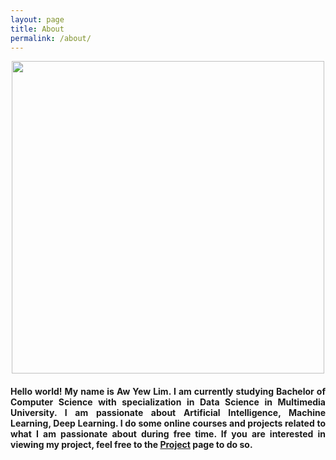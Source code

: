 ```yaml
---
layout: page
title: About
permalink: /about/
---
```

<p align="center">
  <img src="https://avatars1.githubusercontent.com/u/54397485?s=460&u=835ccb445df0367d140866c31fd267642a5224eb&v=4" width="500" height="500">
  <h4 align="justify">
  Hello world! My name is Aw Yew Lim. I am currently studying Bachelor of Computer Science with specialization in Data Science in Multimedia University. I am     passionate about Artificial Intelligence, Machine Learning, Deep Learning. I do some online courses and projects related to what I am passionate about during free time. If you are interested in viewing my project, feel free to the <a href="https://awyewlim.github.io/project">Project</a> page to do so.
  </h4>
</p>


